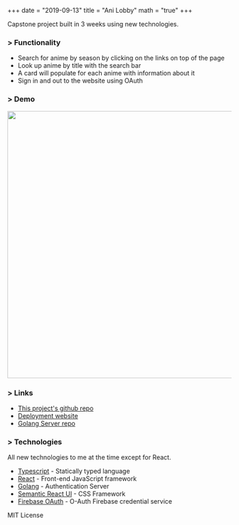 +++
date = "2019-09-13"
title = "Ani Lobby"
math = "true"
+++

Capstone project built in 3 weeks using new technologies.

### > Functionality

- Search for anime by season by clicking on the links on top of the page
- Look up anime by title with the search bar
- A card will populate for each anime with information about it
- Sign in and out to the website using OAuth

### > Demo

<img src="/images/projects/ani-lobby.gif" width="600">

### > Links

- [This project's github repo](https://github.com/rj-ortega/ani-lobby)
- [Deployment website](https://ani-lobby.firebaseapp.com/)
- [Golang Server repo](https://github.com/rj-ortega/ani-lobby-api)

### > Technologies

All new technologies to me at the time except for React.

- [Typescript](typescriptlang.org) - Statically typed language
- [React](https://reactjs.org/) - Front-end JavaScript framework
- [Golang](https://golang.org/) - Authentication Server
- [Semantic React UI](https://react.semantic-ui.com/) - CSS Framework
- [Firebase OAuth](https://firebase.google.com/docs/reference/js/firebase.auth.OAuthCredential) - O-Auth Firebase credential service

MIT License